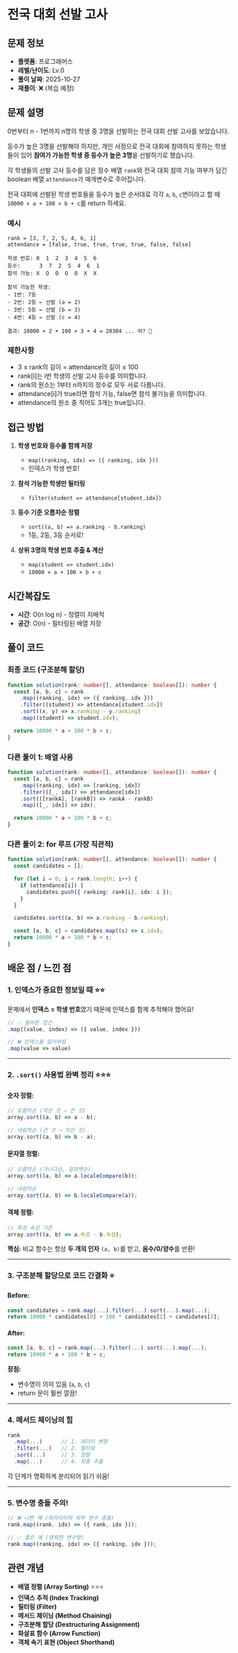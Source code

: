 # 전국 대회 선발 고사

## 문제 정보

- **플랫폼**: 프로그래머스
- **레벨/난이도**: Lv.0
- **풀이 날짜**: 2025-10-27
- **재풀이**: ❌ (복습 예정)

## 문제 설명

0번부터 n - 1번까지 n명의 학생 중 3명을 선발하는 전국 대회 선발 고사를 보았습니다.

등수가 높은 3명을 선발해야 하지만, 개인 사정으로 전국 대회에 참여하지 못하는 학생들이 있어 **참여가 가능한 학생 중 등수가 높은 3명**을 선발하기로 했습니다.

각 학생들의 선발 고사 등수를 담은 정수 배열 `rank`와 전국 대회 참여 가능 여부가 담긴 boolean 배열 `attendance`가 매개변수로 주어집니다.

전국 대회에 선발된 학생 번호들을 등수가 높은 순서대로 각각 `a`, `b`, `c`번이라고 할 때 `10000 × a + 100 × b + c`를 return 하세요.

### 예시

```
rank = [3, 7, 2, 5, 4, 6, 1]
attendance = [false, true, true, true, true, false, false]

학생 번호: 0  1  2  3  4  5  6
등수:      3  7  2  5  4  6  1
참석 가능: X  O  O  O  O  X  X

참석 가능한 학생:
- 1번: 7등
- 2번: 2등 ← 선발 (a = 2)
- 3번: 5등 ← 선발 (b = 3)
- 4번: 4등 ← 선발 (c = 4)

결과: 10000 × 2 + 100 × 3 + 4 = 20304 ... 어? 🤔
```

### 제한사항

- 3 ≤ rank의 길이 = attendance의 길이 ≤ 100
- rank[i]는 i번 학생의 선발 고사 등수를 의미합니다.
- rank의 원소는 1부터 n까지의 정수로 모두 서로 다릅니다.
- attendance[i]가 true라면 참석 가능, false면 참석 불가능을 의미합니다.
- attendance의 원소 중 적어도 3개는 true입니다.

## 접근 방법

1. **학생 번호와 등수를 함께 저장**

   - `map((ranking, idx) => ({ ranking, idx }))`
   - 인덱스가 학생 번호!

2. **참석 가능한 학생만 필터링**

   - `filter(student => attendance[student.idx])`

3. **등수 기준 오름차순 정렬**

   - `sort((a, b) => a.ranking - b.ranking)`
   - 1등, 2등, 3등 순서로!

4. **상위 3명의 학생 번호 추출 & 계산**
   - `map(student => student.idx)`
   - `10000 × a + 100 × b + c`

## 시간복잡도

- **시간**: O(n log n) - 정렬이 지배적
- **공간**: O(n) - 필터링된 배열 저장

## 풀이 코드

### 최종 코드 (구조분해 할당)

```typescript
function solution(rank: number[], attendance: boolean[]): number {
  const [a, b, c] = rank
    .map((ranking, idx) => ({ ranking, idx }))
    .filter((student) => attendance[student.idx])
    .sort((x, y) => x.ranking - y.ranking)
    .map((student) => student.idx);

  return 10000 * a + 100 * b + c;
}
```

### 다른 풀이 1: 배열 사용

```typescript
function solution(rank: number[], attendance: boolean[]): number {
  const [a, b, c] = rank
    .map((ranking, idx) => [ranking, idx])
    .filter(([_, idx]) => attendance[idx])
    .sort(([rankA], [rankB]) => rankA - rankB)
    .map(([_, idx]) => idx);

  return 10000 * a + 100 * b + c;
}
```

### 다른 풀이 2: for 루프 (가장 직관적)

```typescript
function solution(rank: number[], attendance: boolean[]): number {
  const candidates = [];

  for (let i = 0; i < rank.length; i++) {
    if (attendance[i]) {
      candidates.push({ ranking: rank[i], idx: i });
    }
  }

  candidates.sort((a, b) => a.ranking - b.ranking);

  const [a, b, c] = candidates.map((s) => s.idx);
  return 10000 * a + 100 * b + c;
}
```

## 배운 점 / 느낀 점

### 1. **인덱스가 중요한 정보일 때** ⭐⭐

문제에서 **인덱스 = 학생 번호**였기 때문에 인덱스를 함께 추적해야 했어요!

```typescript
// ✅ 올바른 접근
.map((value, index) => ({ value, index }))

// ❌ 인덱스를 잃어버림
.map(value => value)
```

---

### 2. **`.sort()` 사용법 완벽 정리** ⭐⭐⭐

#### 숫자 정렬:

```typescript
// 오름차순 (작은 것 → 큰 것)
array.sort((a, b) => a - b);

// 내림차순 (큰 것 → 작은 것)
array.sort((a, b) => b - a);
```

#### 문자열 정렬:

```typescript
// 오름차순 (가나다순, 알파벳순)
array.sort((a, b) => a.localeCompare(b));

// 내림차순
array.sort((a, b) => b.localeCompare(a));
```

#### 객체 정렬:

```typescript
// 특정 속성 기준
array.sort((a, b) => a.속성 - b.속성);
```

**핵심:** 비교 함수는 항상 **두 개의 인자** `(a, b)`를 받고, **음수/0/양수**를 반환!

---

### 3. **구조분해 할당으로 코드 간결화** ⭐

#### Before:

```typescript
const candidates = rank.map(...).filter(...).sort(...).map(...);
return 10000 * candidates[0] + 100 * candidates[1] + candidates[2];
```

#### After:

```typescript
const [a, b, c] = rank.map(...).filter(...).sort(...).map(...);
return 10000 * a + 100 * b + c;
```

**장점:**

- 변수명이 의미 있음 (`a`, `b`, `c`)
- return 문이 훨씬 깔끔!

---

### 4. **메서드 체이닝의 힘**

```typescript
rank
  .map(...)      // 1. 데이터 변환
  .filter(...)   // 2. 필터링
  .sort(...)     // 3. 정렬
  .map(...)      // 4. 최종 추출
```

각 단계가 명확하게 분리되어 읽기 쉬움!

---

### 5. **변수명 충돌 주의!**

```typescript
// ❌ 나쁜 예 (파라미터와 외부 변수 충돌)
rank.map((rank, idx) => ({ rank, idx }));

// ✅ 좋은 예 (명확한 변수명)
rank.map((ranking, idx) => ({ ranking, idx }));
```

## 관련 개념

- **배열 정렬 (Array Sorting)** ⭐⭐⭐
- **인덱스 추적 (Index Tracking)**
- **필터링 (Filter)**
- **메서드 체이닝 (Method Chaining)**
- **구조분해 할당 (Destructuring Assignment)**
- **화살표 함수 (Arrow Function)**
- **객체 속기 표현 (Object Shorthand)**
